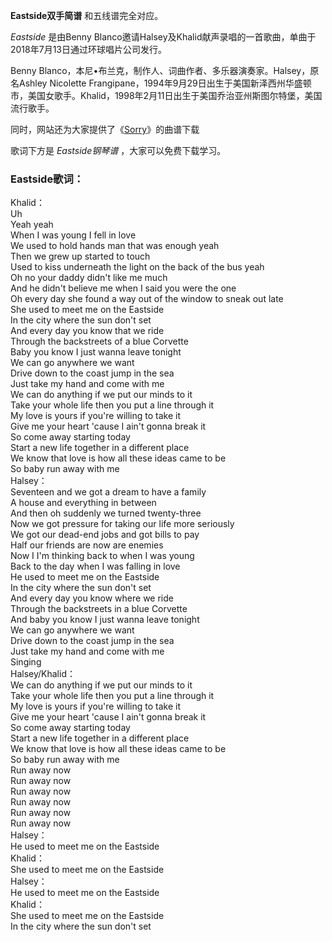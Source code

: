 

**Eastside双手简谱** 和五线谱完全对应。

_Eastside_ 是由Benny Blanco邀请Halsey及Khalid献声录唱的一首歌曲，单曲于2018年7月13日通过环球唱片公司发行。

Benny Blanco，本尼•布兰克，制作人、词曲作者、多乐器演奏家。Halsey，原名Ashley Nicolette
Frangipane，1994年9月29日出生于美国新泽西州华盛顿市，美国女歌手。Khalid，1998年2月11日出生于美国乔治亚州斯图尔特堡，美国流行歌手。

同时，网站还为大家提供了《[Sorry](Music-7972-Sorry-Halsey.html "Sorry")》的曲谱下载

歌词下方是 _Eastside钢琴谱_ ，大家可以免费下载学习。

### Eastside歌词：

Khalid：  
Uh  
Yeah yeah  
When I was young I fell in love  
We used to hold hands man that was enough yeah  
Then we grew up started to touch  
Used to kiss underneath the light on the back of the bus yeah  
Oh no your daddy didn't like me much  
And he didn't believe me when I said you were the one  
Oh every day she found a way out of the window to sneak out late  
She used to meet me on the Eastside  
In the city where the sun don't set  
And every day you know that we ride  
Through the backstreets of a blue Corvette  
Baby you know I just wanna leave tonight  
We can go anywhere we want  
Drive down to the coast jump in the sea  
Just take my hand and come with me  
We can do anything if we put our minds to it  
Take your whole life then you put a line through it  
My love is yours if you're willing to take it  
Give me your heart 'cause I ain't gonna break it  
So come away starting today  
Start a new life together in a different place  
We know that love is how all these ideas came to be  
So baby run away with me  
Halsey：  
Seventeen and we got a dream to have a family  
A house and everything in between  
And then oh suddenly we turned twenty-three  
Now we got pressure for taking our life more seriously  
We got our dead-end jobs and got bills to pay  
Half our friends are now are enemies  
Now I I'm thinking back to when I was young  
Back to the day when I was falling in love  
He used to meet me on the Eastside  
In the city where the sun don't set  
And every day you know where we ride  
Through the backstreets in a blue Corvette  
And baby you know I just wanna leave tonight  
We can go anywhere we want  
Drive down to the coast jump in the sea  
Just take my hand and come with me  
Singing  
Halsey/Khalid：  
We can do anything if we put our minds to it  
Take your whole life then you put a line through it  
My love is yours if you're willing to take it  
Give me your heart 'cause I ain't gonna break it  
So come away starting today  
Start a new life together in a different place  
We know that love is how all these ideas came to be  
So baby run away with me  
Run away now  
Run away now  
Run away now  
Run away now  
Run away now  
Run away now  
Halsey：  
He used to meet me on the Eastside  
Khalid：  
She used to meet me on the Eastside  
Halsey：  
He used to meet me on the Eastside  
Khalid：  
She used to meet me on the Eastside  
In the city where the sun don't set

